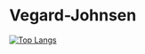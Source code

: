 # Vegard-Johnsen


[![Top Langs](https://github-readme-stats.vercel.app/api/top-langs/?username=VegardJohnsen&layout=pie)](https://github.com/anuraghazra/github-readme-stats)